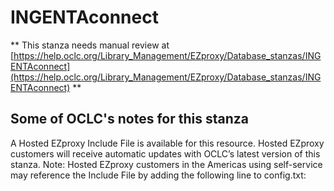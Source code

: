 # INGENTAconnect
** This stanza needs manual review at [https://help.oclc.org/Library_Management/EZproxy/Database_stanzas/INGENTAconnect](https://help.oclc.org/Library_Management/EZproxy/Database_stanzas/INGENTAconnect) **

## Some of OCLC's notes for this stanza

A Hosted EZproxy Include File is available for this resource. Hosted EZproxy customers will receive automatic updates with OCLC&rsquo;s latest version of this stanza. Note: Hosted EZproxy customers in the Americas using self-service may reference the Include File by adding the following line to config.txt:

&nbsp;
